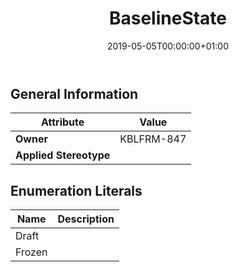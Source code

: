 ﻿---
title: BaselineState
toc: false
type: specs
date: "2019-05-05T00:00:00+01:00"
draft: false
menu_name: vec120

# Prev/next pager order (if `docs_section_pager` enabled in `params.toml`)
weight: 
---

## General Information

| Attribute               | Value |
|-------------------------|-------|
| **Owner**               | KBLFRM-847 |
| **Applied Stereotype**  |   |

## Enumeration Literals
| Name          | **Description** |
|---------------|-----------------|
| Draft |  |
| Frozen |  |
